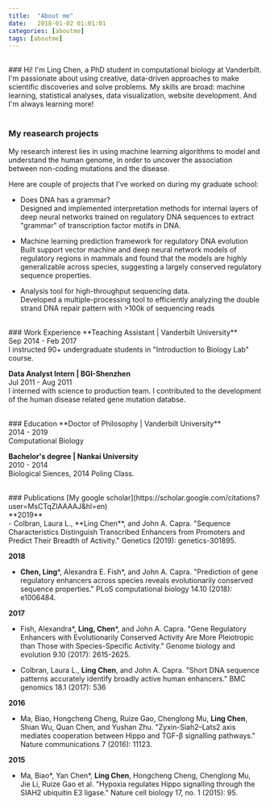 ```yaml
---
title:  "About me"
date:   2018-01-02 01:01:01
categories: [aboutme]
tags: [aboutme]
---
```

<br>
### Hi! I'm Ling Chen, a PhD student in computational biology at Vanderbilt. 
I'm passionate about using creative, data-driven approaches to make scientific 
discoveries and solve problems. My skills are broad: machine learning, statistical 
analyses, data visualization, website development. And I'm always learning more!
<br><br>

### My reasearch projects 
My research interest lies in using machine learning algorithms to model and 
understand the human genome, in order to uncover the association between 
non-coding mutations and the disease.

Here are couple of projects that I've worked on during my graduate school:

- Does DNA has a grammar? <br> 
Designed and implemented interpretation methods for internal layers of deep 
neural networks trained on regulatory DNA sequences to extract "grammar" of 
transcription factor motifs in DNA.

- Machine learning prediction framework for regulatory DNA evolution <br>
Built support vector machine and deep neural network models of 
regulatory regions in mammals and found that the models are highly generalizable
 across species, suggesting a largely conserved regulatory sequence properties.

- Analysis tool for high-throughput sequencing data. <br>
Developed a multiple-processing tool to efficiently analyzing the 
double strand DNA repair pattern with >100k of sequencing reads

<br>
### Work Experience
**Teaching Assistant | Vanderbilt University** <br>
Sep 2014 - Feb 2017 <br>
I instructed 90+ undergraduate students in "Introduction to Biology Lab" course.

**Data Analyst Intern | BGI-Shenzhen** <br>
Jul 2011 - Aug 2011 <br>
I interned with science to production team. I contributed to the development of 
the human disease related gene mutation databse.

<br>
### Education
**Doctor of Philosophy | Vanderbilt University** <br>
2014 - 2019 <br>
Computational Biology

**Bachelor's degree | Nankai University** <br>
2010 - 2014 <br>
Biological Siences, 2014 Poling Class.



<br>
### Publications
[My google scholar](https://scholar.google.com/citations?user=MsCTqZIAAAAJ&hl=en)
<br>
**2019** <br>
- Colbran, Laura L., **Ling Chen**, and John A. Capra. "Sequence Characteristics Distinguish Transcribed Enhancers from Promoters and Predict Their Breadth of Activity." Genetics (2019): genetics-301895.

**2018** <br>
- **Chen, Ling**\*, Alexandra E. Fish*, and John A. Capra. "Prediction of gene regulatory enhancers across species reveals evolutionarily conserved sequence properties." PLoS computational biology 14.10 (2018): e1006484.

**2017** <br>
- Fish, Alexandra\*, **Ling, Chen**\*, and John A. Capra. "Gene Regulatory Enhancers with Evolutionarily Conserved Activity Are More Pleiotropic than Those with Species-Specific Activity." Genome biology and evolution 9.10 (2017): 2615-2625.

- Colbran, Laura L., **Ling Chen**, and John A. Capra. "Short DNA sequence patterns accurately identify broadly active human enhancers." BMC genomics 18.1 (2017): 536

**2016** <br>
- Ma, Biao, Hongcheng Cheng, Ruize Gao, Chenglong Mu, **Ling Chen**, Shian Wu, Quan Chen, and Yushan Zhu. "Zyxin-Siah2–Lats2 axis mediates cooperation between Hippo and TGF-β signalling pathways." Nature communications 7 (2016): 11123.

**2015** <br>
- Ma, Biao\*, Yan Chen\*, **Ling Chen**, Hongcheng Cheng, Chenglong Mu, Jie Li, Ruize Gao et al. "Hypoxia regulates Hippo signalling through the SIAH2 ubiquitin E3 ligase." Nature cell biology 17, no. 1 (2015): 95.